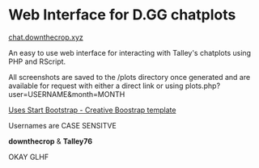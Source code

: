 # Web Interface for D.GG chatplots

[chat.downthecrop.xyz](http://chat.downthecrop.xyz/)

An easy to use web interface for interacting with Talley's chatplots using PHP and RScript.

All screenshots are saved to the /plots directory once generated and are available for request with either a direct link or using plots.php?user=USERNAME&month=MONTH

[Uses Start Bootstrap - Creative Boostrap template](https://github.com/IronSummitMedia/startbootstrap-creative)

Usernames are CASE SENSITVE

**downthecrop** & **Talley76**

OKAY GLHF
